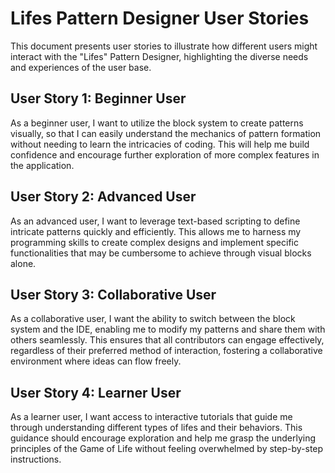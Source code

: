 # Lifes Pattern Designer User Stories

This document presents user stories to illustrate how different users might interact with the "Lifes" Pattern Designer, highlighting the diverse needs and experiences of the user base.

## User Story 1: Beginner User
As a beginner user, I want to utilize the block system to create patterns visually, so that I can easily understand the mechanics of pattern formation without needing to learn the intricacies of coding. This will help me build confidence and encourage further exploration of more complex features in the application.

## User Story 2: Advanced User
As an advanced user, I want to leverage text-based scripting to define intricate patterns quickly and efficiently. This allows me to harness my programming skills to create complex designs and implement specific functionalities that may be cumbersome to achieve through visual blocks alone.

## User Story 3: Collaborative User
As a collaborative user, I want the ability to switch between the block system and the IDE, enabling me to modify my patterns and share them with others seamlessly. This ensures that all contributors can engage effectively, regardless of their preferred method of interaction, fostering a collaborative environment where ideas can flow freely.

## User Story 4: Learner User
As a learner user, I want access to interactive tutorials that guide me through understanding different types of lifes and their behaviors. This guidance should encourage exploration and help me grasp the underlying principles of the Game of Life without feeling overwhelmed by step-by-step instructions.
